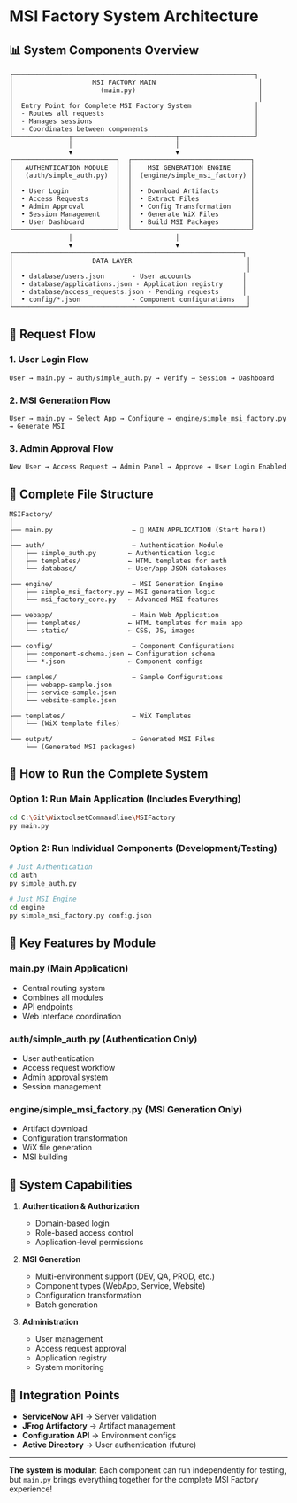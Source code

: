 # MSI Factory System Architecture

## 📊 System Components Overview

```
┌─────────────────────────────────────────────────────────────┐
│                    MSI FACTORY MAIN                          │
│                      (main.py)                               │
│                                                              │
│  Entry Point for Complete MSI Factory System                │
│  - Routes all requests                                      │
│  - Manages sessions                                         │
│  - Coordinates between components                           │
└──────────────┬──────────────────────────┬───────────────────┘
               │                          │
               ▼                          ▼
┌──────────────────────────┐  ┌──────────────────────────────┐
│   AUTHENTICATION MODULE  │  │    MSI GENERATION ENGINE     │
│   (auth/simple_auth.py)  │  │  (engine/simple_msi_factory) │
│                          │  │                              │
│  • User Login            │  │  • Download Artifacts        │
│  • Access Requests       │  │  • Extract Files             │
│  • Admin Approval        │  │  • Config Transformation     │
│  • Session Management    │  │  • Generate WiX Files        │
│  • User Dashboard        │  │  • Build MSI Packages        │
└──────────────────────────┘  └──────────────────────────────┘
               │                          │
               ▼                          ▼
┌──────────────────────────────────────────────────────────┐
│                    DATA LAYER                             │
│                                                           │
│  • database/users.json       - User accounts             │
│  • database/applications.json - Application registry     │
│  • database/access_requests.json - Pending requests      │
│  • config/*.json             - Component configurations   │
└───────────────────────────────────────────────────────────┘
```

## 🔄 Request Flow

### 1. **User Login Flow**
```
User → main.py → auth/simple_auth.py → Verify → Session → Dashboard
```

### 2. **MSI Generation Flow**
```
User → main.py → Select App → Configure → engine/simple_msi_factory.py → Generate MSI
```

### 3. **Admin Approval Flow**
```
New User → Access Request → Admin Panel → Approve → User Login Enabled
```

## 📁 Complete File Structure

```
MSIFactory/
│
├── main.py                    ← 🎯 MAIN APPLICATION (Start here!)
│
├── auth/                      ← Authentication Module
│   ├── simple_auth.py        ← Authentication logic
│   ├── templates/            ← HTML templates for auth
│   └── database/             ← User/app JSON databases
│
├── engine/                    ← MSI Generation Engine
│   ├── simple_msi_factory.py ← MSI generation logic
│   └── msi_factory_core.py   ← Advanced MSI features
│
├── webapp/                    ← Main Web Application
│   ├── templates/            ← HTML templates for main app
│   └── static/               ← CSS, JS, images
│
├── config/                    ← Component Configurations
│   ├── component-schema.json ← Configuration schema
│   └── *.json                ← Component configs
│
├── samples/                   ← Sample Configurations
│   ├── webapp-sample.json
│   ├── service-sample.json
│   └── website-sample.json
│
├── templates/                 ← WiX Templates
│   └── (WiX template files)
│
└── output/                    ← Generated MSI Files
    └── (Generated MSI packages)
```

## 🚀 How to Run the Complete System

### Option 1: Run Main Application (Includes Everything)
```bash
cd C:\Git\WixtoolsetCommandline\MSIFactory
py main.py
```

### Option 2: Run Individual Components (Development/Testing)
```bash
# Just Authentication
cd auth
py simple_auth.py

# Just MSI Engine
cd engine
py simple_msi_factory.py config.json
```

## 🔑 Key Features by Module

### **main.py** (Main Application)
- Central routing system
- Combines all modules
- API endpoints
- Web interface coordination

### **auth/simple_auth.py** (Authentication Only)
- User authentication
- Access request workflow
- Admin approval system
- Session management

### **engine/simple_msi_factory.py** (MSI Generation Only)
- Artifact download
- Configuration transformation
- WiX file generation
- MSI building

## 🎯 System Capabilities

1. **Authentication & Authorization**
   - Domain-based login
   - Role-based access control
   - Application-level permissions

2. **MSI Generation**
   - Multi-environment support (DEV, QA, PROD, etc.)
   - Component types (WebApp, Service, Website)
   - Configuration transformation
   - Batch generation

3. **Administration**
   - User management
   - Access request approval
   - Application registry
   - System monitoring

## 🔄 Integration Points

- **ServiceNow API** → Server validation
- **JFrog Artifactory** → Artifact management
- **Configuration API** → Environment configs
- **Active Directory** → User authentication (future)

---

**The system is modular**: Each component can run independently for testing, but `main.py` brings everything together for the complete MSI Factory experience!